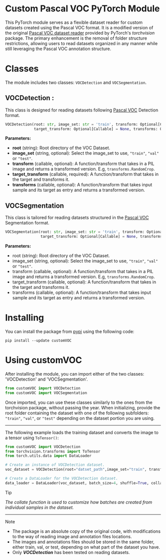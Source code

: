 # Custom Pascal VOC PyTorch Module
This PyTorch module serves as a flexible  dataset reader for custom datasets created using the Pascal VOC format. It is a modified version of the original [Pascal VOC dataset reader](https://github.com/anthony-cabacungan/vision/blob/main/torchvision/datasets/voc.py) provided by PyTorch's *torchvision* package. The primary enhancement is the removal of folder structure restrictions, allowing users to read datasets organized in any manner while still leveraging the Pascal VOC annotation structure.

# Classes

The module includes two classes: `VOCDetection` and `VOCSegmentation`.

## **VOCDetection** : 
This class is designed for reading datasets following [Pascal VOC](http://host.robots.ox.ac.uk/pascal/VOC/) Detection format. 

```Python
VOCDetection(root: str, image_set: str = 'train', transform: Optional[Callable] = None, 
             target_transform: Optional[Callable] = None, transforms: Optional[Callable] = None)
```
**Parameters:**
* **root** (string): Root directory of the VOC Dataset.
* **image_set** (string, optional): Select the image_set to use, ``"train"``, ``"val"`` or ``"test"``.
* **transform** (callable, optional): A function/transform that takes in a PIL image and returns a transformed version. E.g, ``transforms.RandomCrop``.
* **target_transform** (callable, required): A function/transform that takes in the target and transforms it.
* **transforms** (callable, optional): A function/transform that takes input sample and its target as entry and returns a transformed version.

## **VOCSegmentation** 
This class is tailored for reading datasets structured in the [Pascal VOC](http://host.robots.ox.ac.uk/pascal/VOC/) Segmentation format.

```Python
VOCSegmentation(root: str, image_set: str = 'train', transform: Optional[Callable] = None,
                target_transform: Optional[Callable] = None, transforms: Optional[Callable] = None)
```
**Parameters:**
* root (string): Root directory of the VOC Dataset.
* image_set (string, optional): Select the image_set to use, ``"train"``, ``"val"`` or ``"test"``.
* transform (callable, optional): A function/transform that  takes in a PIL image and returns a transformed version. E.g, ``transforms.RandomCrop``.
* target_transform (callable, optional): A function/transform that takes in the target and transforms it.
* transforms (callable, optional): A function/transform that takes input sample and its target as entry and returns a transformed version.


# Installing

You can install the package from [pypi](https://pypi.org/project/customVOC) using the following code:

    pip install --update customVOC

# Using customVOC

After installing the module, you can import either of the two classes: 'VOCDetection' and 'VOCSegmentation'.

```Python
from customVOC import VOCDetection
from customVOC import VOCSegmentation
```
Once imported, you can use these classes similarly to the ones from the torchvision package, without passing the year. When initializing, provide the root folder containing the dataset with one of the following subfolders: ``"train"``, ``"val"``, or ``"test"`` depending on the dataset portion you are using.

---
The following example loads the training dataset and converts the image to a tensor using ``ToTensor()``:
```Python
from customVOC import VOCDetection
from torchvision.transforms import ToTensor
from torch.utils.data import DataLoader

# Create an instance of VOCDetection dataset.
voc_dataset = VOCDetection(root="datset_path",image_set="train", transform=ToTensor())

# Create a DataLoader for the VOCDetection dataset.
data_loader = DataLoader(voc_dataset, batch_size=4, shuffle=True, collate_fn=lambda batch: tuple(zip(*batch)))
```
> [!TIP]
>  *The collate function is used to customize how batches are created from individual samples in the dataset.*
---
> [!NOTE]  
> * The package is an absolute copy of the original code, with modifications to the way of reading image and annotation files locations.
> * The images and annotations files should be stored in the same folder, either train, val, or test, depending on what part of the dataset you have.
> * Only ***VOCDetection*** has been tested on reading datasets.
